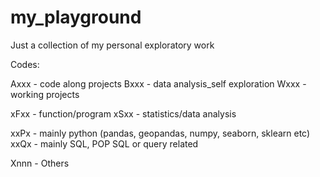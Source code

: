 # my_playground
Just a collection of my personal exploratory work

Codes:

Axxx - code along projects
Bxxx - data analysis_self exploration
Wxxx - working projects

xFxx - function/program
xSxx - statistics/data analysis

xxPx - mainly python (pandas, geopandas, numpy, seaborn, sklearn etc)
xxQx - mainly SQL, POP SQL or query related

Xnnn - Others